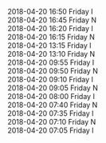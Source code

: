 2018-04-20 16:50 Friday  I  
2018-04-20 16:45 Friday  N  
2018-04-20 16:20 Friday  I  
2018-04-20 16:15 Friday  N  
2018-04-20 13:15 Friday  I  
2018-04-20 13:10 Friday  N  
2018-04-20 09:55 Friday  I  
2018-04-20 09:50 Friday  N  
2018-04-20 09:10 Friday  I  
2018-04-20 09:05 Friday  N  
2018-04-20 08:00 Friday  I  
2018-04-20 07:40 Friday  N  
2018-04-20 07:35 Friday  I  
2018-04-20 07:10 Friday  N  
2018-04-20 07:05 Friday  I  

